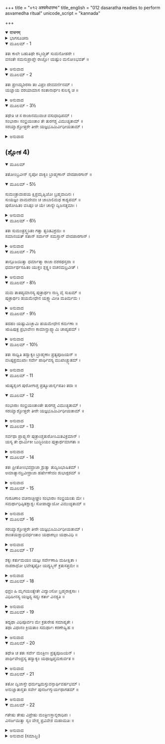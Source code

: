 +++
title = "०१२ अश्वमेधारम्भः"
title_english = "012 dasaratha readies to perform asvamedha ritual"
unicode_script = "kannada"

+++
<details open><summary>वाचनम्</summary>

<div class="audioEmbed"  caption="श्रीराम-हरिसीताराममूर्ति-घनपाठिभ्यां वचनम्" src="https://archive.org/download/Ramayana-recitation-Sriram-harisItArAmamUrti-Ghanapaati-v2/Kanda_1/Kanda_1_BK-012-Ashva_Medhaarambhaha.mp3"></div>
</details>



<details><summary>ಭಾಗಸೂಚನಾ</summary>

ದಶರಥನು ಋಷಿಗಳೊಡನೆ ಯಜ್ಞ ಮಾಡಿಸುವಂತೆ ಪ್ರಸ್ತಾಪಿಸಿದುದು, ಋಷಿಗಳು ರಾಜನಿಗೂ, ರಾಜನು ಮಂತ್ರಿಗಳಿಗೆ ಯಜ್ಞದ ಸಿದ್ಧತೆ ಮಾಡುವಂತೆ ನಿರ್ದೇಶಿಸಿದುದು
</details>

<details open><summary>ಮೂಲಮ್ - 1</summary>

ತತಃ ಕಾಲೇ ಬಹುತಿಥೇ ಕಸ್ಮಿಂಶ್ಚಿತ್ ಸುಮನೋಹರೇ ।  
ವಸಂತೇ ಸಮನುಪ್ರಾಪ್ತೇ ರಾಜ್ಞೋ ಯಷ್ಟುಂ ಮನೋಽಭವತ್ ॥
</details>

<details><summary>ಅನುವಾದ</summary>

ಋಷ್ಯಶೃಂಗನು ಬಂದು ಅನೇಕ ದಿನಗಳು ಕಳೆದನಂತರ ಅತಿಮನೋಹರವಾದ ವಸಂತಋತುವು ಆರಂಭವಾಯಿತು. ಆಗ ದಶರಥನಿಗೆ ಅಶ್ವಮೇಧಯಜ್ಞವನ್ನು ಮಾಡಬೇಕೆಂಬ ಮನಸ್ಸುಂಟಾಯಿತು.॥1॥
</details>

<details open><summary>ಮೂಲಮ್ - 2</summary>

ತತಃ ಪ್ರಣಮ್ಯಶಿರಸಾ ತಂ ವಿಪ್ರಂ ದೇವವರ್ಣಿನಮ್ ।  
ಯಜ್ಞಾಯ ವರಯಾಮಾಸ ಸಂತಾನಾರ್ಥಂ ಕುಲಸ್ಯ ಚ ॥
</details>

<details><summary>ಅನುವಾದ</summary>

ಅನಂತರ ಅವನು ದೇವೋಪಮ ಕಾಂತಿಯುಳ್ಳ ವಿಪ್ರವರ ಋಷ್ಯಶೃಂಗನಿಗೆ ತಲೆಬಾಗಿ ನಮಸ್ಕರಿಸಿ, ವಂಶಪರಂಪರೆಯ ರಕ್ಷಣೆಗಾಗಿ, ಪುತ್ರಪ್ರಾಪ್ತಿಯ ನಿಮಿತ್ತ ಯಜ್ಞ ಮಾಡಿಸುವ ಉದ್ದೇಶದಿಂದ ಅವರನ್ನು ವರಣ ಮಾಡಿಕೊಂಡನು.॥2॥
</details>

<details open><summary>ಮೂಲಮ್ - 3½</summary>

ತಥೇತಿ ಚ ಸ ರಾಜಾನಮುವಾಚ ವಸುಧಾಧಿಪಮ್ ।  
ಸಂಭಾರಾಃ ಸಂಭ್ರಿಯಂತಾಂ ತೇ ತುರಗಶ್ಚ ವಿಮುಚ್ಯತಾಮ್ ॥  
ಸರಯ್ವಾಶ್ಚೋತ್ತರೇ ತೀರೇ ಯಜ್ಞಭೂಮಿರ್ವಿಧೀಯತಾಮ್ ।
</details>

<details><summary>ಅನುವಾದ</summary>

ಋಷ್ಯಶಂಗನು ಅದನ್ನು ಒಪ್ಪಿ ಅವನ ಪ್ರಾರ್ಥನೆಯನ್ನು ಸ್ವೀಕರಿಸಿದನು ಹಾಗೂ ರಾಜನೇ! ಯಜ್ಞದ ಸಾಮಗ್ರಿಗಳನ್ನು ಸಿದ್ಧಗೊಳಿಸು, ನಿನ್ನ ಅಶ್ವಮೇಧದ ಕುದುರೆಯು ದಿಗ್ವಿಜಯಕ್ಕೆ ಹೊರಡಲಿ, ಸರಯೂ ನದಿಯ ಉತ್ತರ ತೀರದಲ್ಲಿ ಯಜ್ಞ ಭೂಮಿಯ ನಿರ್ಮಾಣವಾಗಲಿ, ಎಂದು ಹೇಳಿದನು.॥3½॥
</details>

## (ಶ್ಲೋಕ 4)


<details open><summary>ಮೂಲಮ್</summary>

ತತೋಽಬ್ರವೀನ್ ನೃಪೋ ವಾಕ್ಯಂ ಬ್ರಾಹ್ಮಣಾನ್ ವೇದಪಾರಗಾನ್ ॥
</details>

<details open><summary>ಮೂಲಮ್ - 5½</summary>

ಸುಮಂತ್ರಾವಾಹಯ ಕ್ಷಿಪ್ರಮೃತ್ವಿಜೋ ಬ್ರಹ್ಮವಾದಿನಃ ।  
ಸುಯಜ್ಞಂ ವಾಮದೇವಂ ಚ ಜಾಬಾಲಿಮಥ ಕಾಶ್ಯಪಮ್ ॥  
ಪುರೋಹಿತಂ ವಸಿಷ್ಠಂ ಚ ಯೇ ಚಾನ್ಯೇ ದ್ವಿಜಸತ್ತಮಾಃ ।
</details>

<details><summary>ಅನುವಾದ</summary>

ಋಷ್ಯಶೃಂಗನು ಹೀಗೆ ಹೇಳಿದೊಡನೆ ರಾಜನು ಮಂತ್ರಿಶ್ರೇಷ್ಠನಾದ ಸುಮಂತ್ರನನ್ನು ಕರೆಯಿಸಿ ಹೇಳಿದನು - ನೀನು ಶೀಘ್ರವಾಗಿ ವೇದವಿದ್ಯೆಯಲ್ಲಿ ಪಾರಂಗತರಾದ ಬ್ರಾಹ್ಮಣರನ್ನು ಹಾಗೂ ಬ್ರಹ್ಮವಾದೀ ಋತ್ವಿಜರನ್ನು ಕರೆದುಕೊಂಡು ಬಾ. ಸುಯಜ್ಞ, ವಾಮದೇವ, ಜಾಬಾಲಿ, ಕಾಶ್ಯಪ, ಪುರೋಹಿತರಾದ ವಸಿಷ್ಠರು ಹಾಗೂ ಇತರ ಶ್ರೇಷ್ಠ ಎಲ್ಲಾ ಬ್ರಾಹ್ಮಣರನ್ನು ಕರೆದುಕೊಂಡು ಬಾ.॥4-5½॥
</details>

<details open><summary>ಮೂಲಮ್ - 6½</summary>

ತತಃ ಸುಮಂತ್ರಸ್ತ್ವರಿತಂ ಗತ್ವಾ ತ್ವರಿತವಿಕ್ರಮಃ ॥  
ಸಮಾನಯತ್ ಸತಾನ್ ಸರ್ವಾನ್ ಸಮಸ್ತಾನ್ ವೇದಪಾರಗಾನ್ ।
</details>

<details><summary>ಅನುವಾದ</summary>

ಆಗ ಶೀಘ್ರಗಾಮಿ ಸುಮಂತ್ರನು ಕೂಡಲೇ ಹೋಗಿ ವೇದವಿದ್ಯೆಯಲ್ಲಿ ಪಾರಂಗತರಾದ ಸಮಸ್ತ ಬ್ರಾಹ್ಮಣರನ್ನು ಕರೆದುಕೊಂಡು ಬಂದನು.॥6½॥
</details>

<details open><summary>ಮೂಲಮ್ - 7½</summary>

ತಾನ್ಪೂಜಯಿತ್ವಾ ಧರ್ಮಾತ್ಮಾ ರಾಜಾ ದಶರಥಸ್ತದಾ ॥  
ಧರ್ಮಾರ್ಥಸಹಿತಂ ಯುಕ್ತಂ ಶ್ಲಕ್ಷ್ಣಂ ವಚನಮಬ್ರವೀತ್ ।
</details>

<details><summary>ಅನುವಾದ</summary>

ಧರ್ಮಾತ್ಮಾ ದಶರಥ ರಾಜನು ಅವರೆಲ್ಲರನ್ನು ಪೂಜಿಸಿ, ಅವರಲ್ಲಿ ಧರ್ಮ, ಅರ್ಥದಿಂದ ಕೂಡಿದ ಮಧುರ ಮಾತನ್ನು ಹೇಳಿದನು.॥7½॥
</details>

<details open><summary>ಮೂಲಮ್ - 8½</summary>

ಮಮ ತಾತಪ್ಯಮಾನಸ್ಯ ಪುತ್ರಾರ್ಥಂ ನಾಸ್ತಿ ವೈ ಸುಖಮ್ ॥  
ಪುತ್ರಾರ್ಥಂ ಹಯಮೇಧೇನ ಯಕ್ಷ್ಯಾಮೀತಿ ಮತಿರ್ಮಮ ।
</details>

<details><summary>ಅನುವಾದ</summary>

ಮಹರ್ಷಿಗಳೇ! ನಾನು ಪುತ್ರರಿಗಾಗಿ ನಿರಂತರ ಹಂಬಲಿಸುತ್ತಿದ್ದೇನೆ. ಮಕ್ಕಳಿಲ್ಲದೆ ಈ ರಾಜ್ಯಾದಿಗಳಿಂದ ನನಗೆ ಸುಖ ಸಿಗುವುದಿಲ್ಲ. ಆದ್ದರಿಂದ ಪುತ್ರಪ್ರಾಪ್ತಿಗಾಗಿ ಅಶ್ವಮೇಧ ಯಜ್ಞದ ಅನುಷ್ಠಾನ ಮಾಡುವುದಾಗಿ ನಾನು ನಿಶ್ಚಯಿಸಿರುವೆನು.॥8½॥
</details>

<details open><summary>ಮೂಲಮ್ - 9½</summary>

ತದಹಂ ಯಷ್ಟುಮಿಚ್ಛಾಮಿ ಹಯಮೇಧೇನ ಕರ್ಮಣಾ ॥  
ಋಷಿಪುತ್ರ ಪ್ರಭಾವೇಣ ಕಾಮಾನ್ಪ್ರಾಪ್ಸ್ಯಾಮಿ ಚಾಪ್ಯಹಮ್ ।
</details>

<details><summary>ಅನುವಾದ</summary>

ಈ ಸಂಕಲ್ಪಕ್ಕನುಸಾರ ನಾನು ಅಶ್ವಮೇಧ ಯಜ್ಞವನ್ನು ಪ್ರಾರಂಭಿಸಲು ಬಯಸುವೆನು. ಋಷಿಪುತ್ರ ಋಷ್ಯಶಂಗರ ಪ್ರಭಾಮಹಿಮೆಯಿಂದ ನಾನು ನನ್ನ ಸಮಸ್ತ ಕಾಮನೆಗಳನ್ನು ಪಡೆಯುವೆ ಎಂಬ ವಿಶ್ವಾಸ ನನಗಿದೆ.॥9½॥
</details>

<details open><summary>ಮೂಲಮ್ - 10½</summary>

ತತಃ ಸಾಧ್ವಿತಿ ತದ್ವಾಕ್ಯಂ ಬ್ರಾಹ್ಮಣಾಃ ಪ್ರತ್ಯಪೂಜಯನ್ ॥  
ವಸಿಷ್ಠಪ್ರಮುಖಾಃ ಸರ್ವೇ ಪಾರ್ಥಿವಸ್ಯ ಮುಖಾಚ್ಚ್ಯುತಮ್ ।
</details>

<details><summary>ಅನುವಾದ</summary>

ದಶರಥ ಮಹಾರಾಜನು ಹೇಳಿದ ಮಾತನ್ನು ವಸಿಷ್ಠಾದಿ ಎಲ್ಲ ಬ್ರಾಹ್ಮಣರು ಸಾಧು-ಸಾಧು ಎಂದು ಹೇಳಿ ಗೌರವಿಸಿದರು.॥10½॥
</details>

<details open><summary>ಮೂಲಮ್ - 11</summary>

ಋಷ್ಯಶೃಂಗ ಪುರೋಗಾಶ್ಚ ಪ್ರತ್ಯೂಚುರ್ನೃಪತಿಂ ತದಾ ॥
</details>

<details open><summary>ಮೂಲಮ್ - 12</summary>

ಸಂಭಾರಾಃ ಸಂಭ್ರಿಯಂತಾಂತೇ ತುರಗಶ್ಚ ವಿಮುಚ್ಯತಾಮ್ ।  
ಸರಯ್ವಾಶ್ಚೋತ್ತರೇ ತೀರೇ ಯಜ್ಞಭೂಮಿರ್ವಿಧೀಯತಾಮ್ ॥
</details>

<details><summary>ಅನುವಾದ</summary>

ಅನಂತರ ಋಷ್ಯಶೃಂಗರೇ ಮೊದಲಾದ ಎಲ್ಲ ಮಹರ್ಷಿಗಳು ದಶರಥನಲ್ಲಿ ಪುನಃ ಹೇಳಿದರು- ಮಹಾರಾಜನೇ! ಯಜ್ಞಕ್ಕೆ ಬೇಕಾದ ಸಾಮಗ್ರಿಗಳ ಸಂಗ್ರಹವಾಗಲಿ. ಯಜ್ಞಸಂಬಂಧಿ ಅಶ್ವವನ್ನು ಬಿಡಲಾಗಲಿ, ಸರಯೂವಿನ ಉತ್ತರ ತೀರದಲ್ಲಿ ಯಜ್ಞ ಭೂಮಿಯ ನಿರ್ಮಾಣವಾಗಲಿ.॥11-12॥
</details>

<details open><summary>ಮೂಲಮ್ - 13</summary>

ಸರ್ವಥಾ ಪ್ರಾಪ್ಸ್ಯಸೇ ಪುತ್ರಾಂಶ್ಚತುರೋಽಮಿತವಿಕ್ರಮಾನ್ ।  
ಯಸ್ಯ ತೇ ಧಾರ್ಮಿಕೀ ಬುದ್ಧಿರಿಯಂ ಪುತ್ರಾರ್ಥಮಾಗತಾ ॥
</details>

<details><summary>ಅನುವಾದ</summary>

ನೀನು ಯಜ್ಞದ ಮೂಲಕ ನಿಶ್ಚಯವಾಗಿ ನಾಲ್ಕು ಪುತ್ರರನ್ನು ಪಡೆಯುವೆ; ಏಕೆಂದರೆ ಮಕ್ಕಳಿಗಾಗಿ ನಿನ್ನ ಮನಸ್ಸಿನಲ್ಲಿ ಇಂತಹ ಧಾರ್ಮಿಕ ವಿಚಾರ ಉದಯಿಸಿದೆ.॥13॥
</details>

<details open><summary>ಮೂಲಮ್ - 14</summary>

ತತಃ ಪ್ರೀತೋಽಭವದ್ರಾಜಾ ಶ್ರುತ್ವಾ ತುದ್ವಿಜಭಾಷಿತಮ್ ।  
ಅಮಾತ್ಯಾನಬ್ರವೀದ್ರಾಜಾ ಹರ್ಷೇಣೇದಂ ಶುಭಾಕ್ಷರಮ್ ॥
</details>

<details><summary>ಅನುವಾದ</summary>

ಬ್ರಾಹ್ಮಣರ ಈ ಮಾತನ್ನು ಕೇಳಿ ರಾಜನಿಗೆ ಬಹಳ ಸಂತೋಷವಾಯಿತು. ಅವನು ಬಹಳ ಹರ್ಷದಿಂದ ತನ್ನ ಮಂತ್ರಿಗಳಲ್ಲಿ ಈ ಶುಭಾಕ್ಷರವುಳ್ಳ ಮಾತನ್ನು ಹೇಳಿದನು.॥14॥
</details>

<details open><summary>ಮೂಲಮ್ - 15</summary>

ಗುರೂಣಾಂ ವಚನಾಚ್ಛೀಘ್ರಂ ಸಂಭಾರಾಃ ಸಂಭ್ರಿಯಂತು ಮೇ ।  
ಸಮರ್ಥಾಧಿಷ್ಠಿತಶ್ಚಾಶ್ವಃ ಸೋಪಾಧ್ಯಾಯೋ ವಿಮುಚ್ಯತಾಮ್ ॥
</details>

<details><summary>ಅನುವಾದ</summary>

ಗುರುಗಳ ಅಪ್ಪಣೆಯಂತೆ ನೀವೆಲ್ಲರೂ ಬೇಗನೇ ನನ್ನ ಯಜ್ಞಕ್ಕಾಗಿ ಬೇಕಾದ ಸಾಮಗ್ರಿಗಳನ್ನು ಹೊಂದಿಸಿರಿ. ಸಮರ್ಥರಾದ ವೀರರ ರಕ್ಷಣೆಯಲ್ಲಿ ಯಜ್ಞಾಶ್ವವನ್ನು ಬಿಡಲಾಗುವುದು, ಅದರೊಂದಿಗೆ ಪ್ರಧಾನ ಋತ್ವಿಜರೂ ಇರುವರು.॥15॥
</details>

<details open><summary>ಮೂಲಮ್ - 16</summary>

ಸರಯ್ವಾಶ್ಚೋತ್ತರೇ ತೀರೇ ಯಜ್ಞಭೂಮಿರ್ವಿಧೀಯತಾಮ್ ।  
ಶಾಂತಯಶ್ಚಾಭಿವರ್ಧಂತಾಂ ಯಥಾಕಲ್ಪಂ ಯಥಾವಿಧಿ ॥
</details>

<details><summary>ಅನುವಾದ</summary>

ಸರಯೂವಿನ ಉತ್ತರ ತೀರದಲ್ಲಿ ಯಜ್ಞಭೂಮಿಯ ನಿರ್ಮಾಣವಾಗಲೀ, ಶಾಸ್ತ್ರೋಕ್ತ ವಿಧಾನದಿಂದ ಕ್ರಮವಾಗಿ ಶಾಂತಿಕರ್ಮ- ಪುಣ್ಯಾಹವಾಚನ ಮುಂತಾದವನ್ನು ವಿಸ್ತಾರವಾಗಿ ಅನುಷ್ಠಾನ ಮಾಡಲಾಗುವುದು, ಇದರಿಂದ ಎಲ್ಲ ವಿಘ್ನಗಳ ನಿವಾರಣೆ ಆಗುತ್ತದೆ.॥16॥
</details>

<details open><summary>ಮೂಲಮ್ - 17</summary>

ಶಕ್ಯಃ ಕರ್ತುಮಯಂ ಯಜ್ಞಃ ಸರ್ವೇಣಾಪಿ ಮಹೀಕ್ಷಿತಾ ।  
ನಾಪರಾಧೋ ಭವೇತ್ಕಷ್ಟೋ ಯದ್ಯಸ್ಮಿನ್ ಕ್ರತುಸತ್ತಮೇ ॥
</details>

<details><summary>ಅನುವಾದ</summary>

ಈ ಶ್ರೇಷ್ಠವಾದ ಯಜ್ಞದಲ್ಲಿ ಗುರುತರ ಅಪರಾಧವಾಗುವ ಭಯವಿಲ್ಲದಿದ್ದರೆ ಎಲ್ಲ ರಾಜರೂ ಇದನ್ನು ನೆರವೇರಿಸಬಲ್ಲರು.॥17॥
</details>

<details open><summary>ಮೂಲಮ್ - 18</summary>

ಛಿದ್ರಂ ಹಿ ಮೃಗಯಂತ್ಯೇತೇ ವಿದ್ವಾಂಸೋ ಬ್ರಹ್ಮರಾಕ್ಷಸಾಃ ।  
ವಿಧಿಹೀನಸ್ಯ ಯಜ್ಞಸ್ಯ ಸದ್ಯಃ ಕರ್ತಾ ವಿನಶ್ಯತಿ ॥
</details>

<details><summary>ಅನುವಾದ</summary>

ಆದರೆ ಹೀಗಾಗುವುದು ಕಠಿಣವೇ ಆಗಿದೆ; ಏಕೆಂದರೆ ಈ ವಿದ್ವಾಂಸರಾದ ಬ್ರಹ್ಮರಾಕ್ಷಸರು ಯಜ್ಞದಲ್ಲಿ ವಿಘ್ನವನ್ನೊಡ್ಡಲು ತಪ್ಪುಗಳನ್ನು ಹುಡುಕುತ್ತಲೇ ಇರುತ್ತಾರೆ. ವಿಧಿಹೀನ ಯಜ್ಞವನ್ನು ಮಾಡುವ ಯಜಮಾನನು ಕೂಡಲೇ ನಾಶವಾಗುತ್ತಾನೆ.॥18॥
</details>

<details open><summary>ಮೂಲಮ್ - 19</summary>

ತದ್ಯಥಾ ವಿಧಿಪೂರ್ವಂ ಮೇ ಕ್ರತುರೇಷ ಸಮಾಪ್ಯತೇ ।  
ತಥಾ ವಿಧಾನಂ ಕ್ರಿಯತಾಂ ಸಮರ್ಥಾಃ ಕರಣೇಷ್ವಿಹ ॥
</details>

<details><summary>ಅನುವಾದ</summary>

ಆದ್ದರಿಂದ ನನ್ನ ಯಜ್ಞವು ವಿಧಿಪೂರ್ವಕ ಸಾಂಗವಾಗಿ ನಡೆಯುವಂತೆ ಉಪಾಯ ಮಾಡಲಾಗುವುದು. ನೀವೆಲ್ಲರೂ ಇಂತಹ ಸಾಧನೆಗಳನ್ನು ಸಿದ್ಧಗೊಳಿಸಲು ಸಮರ್ಥರಾಗಿರುವಿರಿ.॥19॥
</details>

<details open><summary>ಮೂಲಮ್ - 20</summary>

ತಥೇತಿ ಚ ತತಃ ಸರ್ವೇ ಮಂತ್ರಿಣಃ ಪ್ರತ್ಯಪೂಜಯನ್ ।  
ಪಾರ್ಥಿವೇಂದ್ರಸ್ಯ ತದ್ವಾಕ್ಯಂ ಯಥಾಜ್ಞಪ್ತಮಕುರ್ವತ ॥
</details>

<details><summary>ಅನುವಾದ</summary>

ಆಗ ‘ಸರಿ’ ಎಂದು ಹೇಳಿ ಎಲ್ಲ ಮಂತ್ರಿಗಳು ರಾಜರಾಜೇಶ್ವರ ದಶರಥನ ಮಾತನ್ನು ಆದರಿಸಿ, ಅವನ ಆಜ್ಞೆಗನುಸಾರ ಎಲ್ಲ ವ್ಯವಸ್ಥೆಯನ್ನು ಮಾಡಿದರು.॥20॥
</details>

<details open><summary>ಮೂಲಮ್ - 21</summary>

ತತೋ ದ್ವಿಜಾಸ್ತೇ ಧರ್ಮಜ್ಞಮಸ್ತುವನ್ಪಾರ್ಥಿವರ್ಷಭಮ್ ।  
ಅನುಜ್ಞಾತಾಸ್ತತಃ ಸರ್ವೇ ಪುನರ್ಜಗ್ಮುರ್ಯಥಾಗತಮ್ ॥
</details>

<details><summary>ಅನುವಾದ</summary>

ಅನಂತರ ಆ ಬ್ರಾಹ್ಮಣರೂ ಕೂಡ ಧರ್ಮಜ್ಞ ನೃಪಶ್ರೇಷ್ಠ ದಶರಥನನ್ನು ಪ್ರಶಂಸಿಸುತ್ತಾ ಅವನ ಅಪ್ಪಣೆ ಪಡೆದು ಅವರವರ ಮನೆಗಳಿಗೆ ತೆರಳಿದರು.॥21॥
</details>

<details open><summary>ಮೂಲಮ್ - 22</summary>

ಗತೇಷು ತೇಷು ವಿಪ್ರೇಷು ಮಂತ್ರಿಣಸ್ತಾನ್ನರಾಧಿಪಃ ।  
ವಿಸರ್ಜಯಿತ್ವಾ ಸ್ವಂ ವೇಶ್ಮ ಪ್ರವಿವೇಶ ಮಹಾಮತಿಃ ॥
</details>

<details><summary>ಅನುವಾದ</summary>

ಆ ಬ್ರಾಹ್ಮಣರು ಹೊರಟುಹೋದ ಬಳಿಕ, ಮಂತ್ರಿಗಳನ್ನು ಬೀಳ್ಕೊಟ್ಟು ಮಹಾ ಬುದ್ಧಿವಂತ ನರೇಶನು ತನ್ನ ಅಂತಃಪುರಕ್ಕೆ ನಡೆದನು.॥22॥
</details>

<details><summary>ಅನುವಾದ (ಸಮಾಪ್ತಿಃ)</summary>

ವಾಲ್ಮೀಕಿ ವಿರಚಿತ ಆರ್ಷ ರಾಮಾಯಣ ಆದಿಕಾವ್ಯದ ಬಾಲಕಾಂಡದಲ್ಲಿ ಹನ್ನರಡನೆಯ ಸರ್ಗ ಪೂರ್ಣವಾಯಿತು. ॥12॥
</details>
